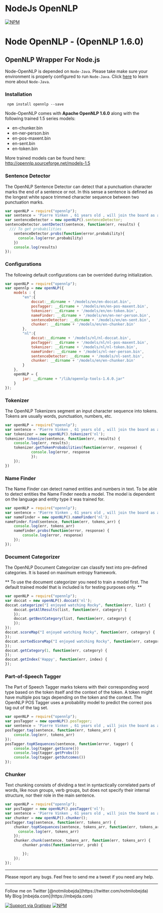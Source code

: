 
NodeJs OpenNLP
===============
[![NPM](https://travis-ci.org/mbejda/Node-OpenNLP.svg?branch=master)](https://nodei.co/npm/opennlp/)

# Node OpenNLP - (OpenNLP 1.6.0)
## OpenNLP Wrapper For Node.js
Node-OpenNLP is depended on `Node-Java`. Please take make sure your environment is properly configured to run `Node-Java`.  Click [here](https://github.com/joeferner/node-java) to learn more about `Node-Java`.

### Installation
```
 npm install opennlp --save
```
Node-OpenNLP comes with **Apache OpenNLP 1.6.0** along with the following trained 1.5 series models:

 * en-chunker.bin
 * en-ner-person.bin
 * en-pos-maxent.bin
 * en-sent.bin
 * en-token.bin

More trained models can be found here:
http://opennlp.sourceforge.net/models-1.5

### Sentence Detector
The OpenNLP Sentence Detector can detect that a punctuation character marks the end of a sentence or not. In this sense a sentence is defined as the longest white space trimmed character sequence between two punctuation marks.

```Javascript
var openNLP = require("opennlp");
var sentence = 'Pierre Vinken , 61 years old , will join the board as a nonexecutive director Nov. 29 .';
var sentenceDetector = new openNLP().sentenceDetector;
sentenceDetector.sentDetect(sentence, function(err, results) {
  /// To get probabilities
    sentenceDetector.probs(function(error,probability){
      console.log(error,probability)
    })
	console.log(results)
});
```

### Configurations 
The following default configurations can be overrided during initialization. 
```Javascript
var openNLP = require("opennlp");
var opennlp = new openNLP({
    models : {
        "en":{
            doccat:__dirname + '/models/en/en-doccat.bin',
            posTagger: __dirname + '/models/en/en-pos-maxent.bin',
            tokenizer: __dirname + '/models/en/en-token.bin',
            nameFinder: __dirname + '/models/en/en-ner-person.bin',
            sentenceDetector: __dirname + '/models/en/en-sent.bin',
            chunker: __dirname + '/models/en/en-chunker.bin'
        },
        "nl":{
            doccat:__dirname + '/models/nl/nl-doccat.bin',
            posTagger: __dirname + '/models/nl/nl-pos-maxent.bin',
            tokenizer: __dirname + '/models/nl/nl-token.bin',
            nameFinder: __dirname + '/models/nl-ner-person.bin',
            sentenceDetector: __dirname + '/models/nl-sent.bin',
            chunker: __dirname + '/models/en/en-chunker.bin'
        }
    },
    openNLP = {
        jar: __dirname + "/lib/opennlp-tools-1.6.0.jar"
    }
});

```

### Tokenizer
The OpenNLP Tokenizers segment an input character sequence into tokens. Tokens are usually words, punctuation, numbers, etc.

```Javascript
var openNLP = require("opennlp");
var sentence = 'Pierre Vinken , 61 years old , will join the board as a nonexecutive director Nov. 29 .';
var tokenizer = new openNLP().tokenizer('nl');
tokenizer.tokenize(sentence, function(err, results) {
    console.log(err, results);
    tokenizer.getTokenProbabilities(function(error, response) {
            console.log(error, response
            });
    });
})
```

### Name Finder
The Name Finder can detect named entities and numbers in text. To be able to detect entities the Name Finder needs a model. The model is dependent on the language and entity type it was trained for.

```Javascript
var openNLP = require("opennlp");
var sentence = 'Pierre Vinken , 61 years old , will join the board as a nonexecutive director Nov. 29 .';
var nameFinder = new openNLP().nameFinder('nl');
nameFinder.find(sentence, function(err, tokens_arr) {
    console.log(err, tokens_arr)
    nameFinder.probs(function(error, response) {
        console.log(error, response)
    });
});
```


### Document Categorizer
The OpenNLP Document Categorizer can classify text into pre-defined categories. It is based on maximum entropy framework.


** To use the document categorizer you need to train a model first. The default trained model that is included is for testing purposes only. **
```Javascript
var openNLP = require("opennlp");
var doccat = new openNLP().doccat('nl');
doccat.categorize("I enjoyed watching Rocky", function(err, list) {
    doccat.getAllResults(list, function(err, category) {
    });
    doccat.getBestCategory(list, function(err, category) {
    });
});
doccat.scoreMap("I enjoyed watching Rocky", function(err, category) {
});
doccat.sortedScoreMap("I enjoyed watching Rocky", function(err, category) {
});
doccat.getCategory(1, function(err, category) {
});
doccat.getIndex('Happy', function(err, index) {
});
```

### Part-of-Speech Tagger
The Part of Speech Tagger marks tokens with their corresponding word type based on the token itself and the context of the token. A token might have multiple pos tags depending on the token and the context. The OpenNLP POS Tagger uses a probability model to predict the correct pos tag out of the tag set.

``` Javascript
var openNLP = require("opennlp");
var posTagger = new openNLP().posTagger;
var sentence = 'Pierre Vinken , 61 years old , will join the board as a nonexecutive director Nov. 29 .';
posTagger.tag(sentence, function(err, tokens_arr) {
    console.log(err, tokens_arr)
});
posTagger.topKSequences(sentence, function(error, tagger) {
    console.log(tagger.getScore())
    console.log(tagger.getProbs())
    console.log(tagger.getOutcomes())
});
```
### Chunker
Text chunking consists of dividing a text in syntactically correlated parts of words, like noun groups, verb groups, but does not specify their internal structure, nor their role in the main sentence.

```Javascript
var openNLP = require("opennlp");
var posTagger = new openNLP().posTagger('nl');
var sentence = 'Pierre Vinken , 61 years old , will join the board as a nonexecutive director Nov. 29 .';
var chunker = new openNLP().chunker();
posTagger.tag(sentence, function(err, tokens_arr) {
    chunker.topKSequences(sentence, tokens_arr, function(err, tokens_arr) {
      console.log(err, tokens_arr)
    });
    chunker.chunk(sentence, tokens_arr, function(err, tokens_arr) {
        chunker.probs(function(error, prob) {

        });
    });
});
```
<hr>
Please report any bugs. Feel free to send me a tweet if you need any help.
<hr>
Follow me on Twitter
[@notmilobejda](https://twitter.com/notmilobejda)<br>
My Blog
[mbejda.com](https://mbejda.com)<br>

[![Support via Gratipay](https://cdn.rawgit.com/gratipay/gratipay-badge/2.3.0/dist/gratipay.svg)](https://gratipay.com/mbejda/)
[![NPM](https://nodei.co/npm/opennlp.png)](https://nodei.co/npm/opennlp/)
